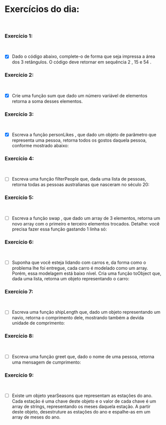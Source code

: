 # Exercícios do dia:
<br />

### Exercício 1:
<br />

- [x] Dado o código abaixo, complete-o de forma que seja impressa a área dos 3 retângulos. O código deve retornar em sequência 2 , 15 e 54 .

### Exercício 2:
<br />

- [x] Crie uma função sum que dado um número variável de elementos retorna a soma desses elementos.

### Exercício 3:
<br />

- [x] Escreva a função personLikes , que dado um objeto de parâmetro que representa uma pessoa, retorna todos os gostos daquela pessoa, conforme mostrado abaixo:


### Exercício 4:
<br />

- [ ] Escreva uma função filterPeople que, dada uma lista de pessoas, retorna todas as pessoas australianas que nasceram no século 20:

### Exercício 5:
<br />

- [ ] Escreva a função swap , que dado um array de 3 elementos, retorna um novo array com o primeiro e terceiro elementos trocados. Detalhe: você precisa fazer essa função gastando 1 linha só:

### Exercício 6:
<br />

- [ ] Suponha que você esteja lidando com carros e, da forma como o problema lhe foi entregue, cada carro é modelado como um array. Porém, essa modelagem está baixo nível. Cria uma função toObject que, dada uma lista, retorna um objeto representando o carro:

### Exercício 7:
<br />

- [ ] Escreva uma função shipLength que, dado um objeto representando um navio, retorna o comprimento dele, mostrando também a devida unidade de comprimento:

### Exercício 8:
<br />

- [ ] Escreva uma função greet que, dado o nome de uma pessoa, retorna uma mensagem de cumprimento:

### Exercício 9:
<br />

- [ ] Existe um objeto yearSeasons que representam as estações do ano. Cada estação é uma chave deste objeto e o valor de cada chave é um array de strings, representando os meses daquela estação. A partir deste objeto, desestruture as estações do ano e espalhe-as em um array de meses do ano.
